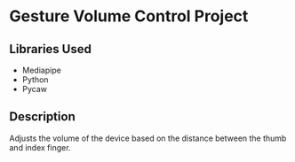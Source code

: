 # Gesture Volume Control Project

## Libraries Used
- Mediapipe
- Python
- Pycaw

## Description
Adjusts the volume of the device based on the distance between the thumb and index finger.
